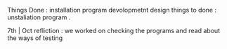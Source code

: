 Things Done : 
installation program 
devolopmetnt 
design 
things to done : 
unstaliation program 
.

7th | Oct refliction :
we worked on checking the programs and read about the ways of testing 


